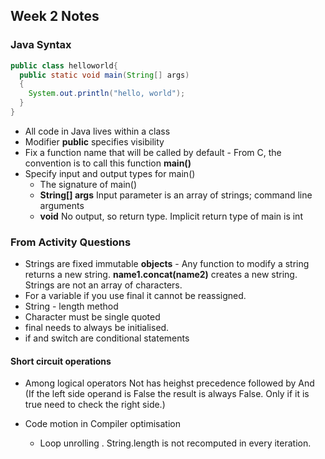 ## Week 2 Notes 

### Java Syntax 

```Java
public class helloworld{
  public static void main(String[] args)
  {
    System.out.println("hello, world");
  }
}
```
* All code in Java lives within a class
* Modifier **public** specifies visibility
* Fix a function name that will be called by default - From C, the convention is to call this function **main()**
* Specify input and output types for main()
  - The signature of main()
  - **String[] args** Input parameter is an array of strings; command line arguments 
  - **void** No output, so return type. Implicit return type of main is int

### From Activity Questions 
* Strings are fixed immutable **objects** - Any function to modify a string returns a new string. **name1.concat(name2)** creates a new string. Strings are not an array of characters.
* For a variable if you use final it cannot be reassigned.
* String - length method 
* Character must be single quoted 
* final needs to always be initialised. 
* if and switch are conditional statements
#### Short circuit operations 
* Among logical operators Not has heighst precedence followed by And (If the left side operand is False the result is always False. Only if it is true need to check the right side.)


* Code motion in Compiler optimisation 
  - Loop unrolling . String.length is not recomputed in every iteration.
